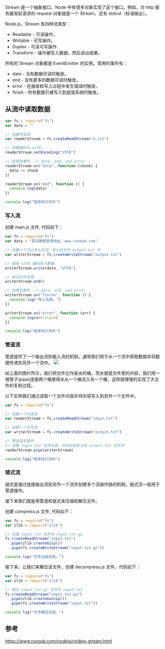 Stream 是一个抽象接口，Node 中有很多对象实现了这个接口。例如，对 http 服务器发起请求的 request 对象就是一个 Stream，还有 stdout（标准输出）。

Node.js，Stream 有四种流类型：

- Readable - 可读操作。
- Writable - 可写操作。
- Duplex - 可读可写操作.
- Transform - 操作被写入数据，然后读出结果。

所有的 Stream 对象都是 EventEmitter 的实例。常用的事件有：

- data - 当有数据可读时触发。
- end - 没有更多的数据可读时触发。
- error - 在接收和写入过程中发生错误时触发。
- finish - 所有数据已被写入到底层系统时触发。

## 从流中读取数据

```js
var fs = require("fs")
var data = ""

// 创建可读流
var readerStream = fs.createReadStream("a.txt")

// 设置编码为 utf8。
readerStream.setEncoding("UTF8")

// 处理流事件 --> data, end, and error
readerStream.on("data", function (chunk) {
  data += chunk
})

readerStream.on("end", function () {
  console.log(data)
})

console.log("程序执行完毕")
```

### 写入流

创建 main.js 文件, 代码如下：

```js
var fs = require("fs")
var data = "菜鸟教程官网地址：www.runoob.com"

// 创建一个可以写入的流，写入到文件 output.txt 中
var writerStream = fs.createWriteStream("output.txt")

// 使用 utf8 编码写入数据
writerStream.write(data, "UTF8")

// 标记文件末尾
writerStream.end()

// 处理流事件 --> data, end, and error
writerStream.on("finish", function () {
  console.log("写入完成。")
})

writerStream.on("error", function (err) {
  console.log(err.stack)
})

console.log("程序执行完毕")
```

### 管道流

管道提供了一个输出流到输入流的机制。通常我们用于从一个流中获取数据并将数据传递到另外一个流中。
![](https://upload-images.jianshu.io/upload_images/1662509-17105fabc9990911.png?imageMogr2/auto-orient/strip%7CimageView2/2/w/1240)

如上面的图片所示，我们把文件比作装水的桶，而水就是文件里的内容，我们用一根管子(pipe)连接两个桶使得水从一个桶流入另一个桶，这样就慢慢的实现了大文件的复制过程。

以下实例我们通过读取一个文件内容并将内容写入到另外一个文件中。

```js
var fs = require("fs")

// 创建一个可读流
var readerStream = fs.createReadStream("input.txt")

// 创建一个可写流
var writerStream = fs.createWriteStream("output.txt")

// 管道读写操作
// 读取 input.txt 文件内容，并将内容写入到 output.txt 文件中
readerStream.pipe(writerStream)

console.log("程序执行完毕")
```

### 链式流

链式是通过连接输出流到另外一个流并创建多个流操作链的机制。链式流一般用于管道操作。

接下来我们就是用管道和链式来压缩和解压文件。

创建 compress.js 文件, 代码如下：

```js
var fs = require("fs")
var zlib = require("zlib")

// 压缩 input.txt 文件为 input.txt.gz
fs.createReadStream("input.txt")
  .pipe(zlib.createGzip())
  .pipe(fs.createWriteStream("input.txt.gz"))

console.log("文件压缩完成。")
```

接下来，让我们来解压该文件，创建 decompress.js 文件，代码如下：

```js
var fs = require("fs")
var zlib = require("zlib")

// 解压 input.txt.gz 文件为 input.txt
fs.createReadStream("input.txt.gz")
  .pipe(zlib.createGunzip())
  .pipe(fs.createWriteStream("input.txt"))

console.log("文件解压完成。")
```

## 参考

<https://www.runoob.com/nodejs/nodejs-stream.html>
